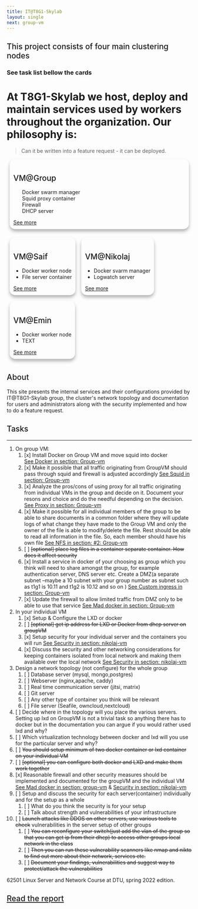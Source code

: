 ```yaml
---
title: IT@T8G1-Skylab
layout: single
next: group-vm
---
```

<style>

h2{
    font-weight: 500;
}
.card {
  /* Add shadows to create the "card" effect */
    box-shadow: 0 6px 10px 0 rgba(0,0,0,0.3);
    transition: 0.3s;
    padding: 10px 10px;
    margin: 8px;
    border-radius: 15px;
}

/* On mouse-over, add a deeper shadow */
.card:hover {
  box-shadow: 0 12px 20px 0 rgba(0,0,0,0.3);
}

.cardContainer {
    display: flex;
    flex-direction: row;
    flex-wrap: wrap;
    width: 100%;
}

/* Add some padding inside the card container */

#double li  {width:50%; display:inline flex} <span class="group-list">/* 2 col */</span>
#single li  {width:15%;} <span class="student-list">/* 1 col </span>

#singlecard .cardContainer  {} <span class="vm-card">/* 1 col </span>

</style>
## This project consists of four main clustering nodes
### See task list bellow the cards
# At T8G1-Skylab we host, deploy and maintain services used by workers throughout the organization. Our philosophy is:  
> Can it be written into a feature request - it can be deployed.

<carContainer id="singlecard"> <span class="vm-card"></span>
    <div class="card"> 
        <h2>VM@Group</h2>
        <ul id="double"> <span class="group-list"></span>
          <li>Docker swarm manager</li>
          <li>Squid proxy container</li>
          <li>Firewall</li>
          <li>DHCP server</li>
        </ul>
        <a href="Group-vm">See more</a>
    </div>
</div>
<div class="cardContainer">
    <div class="card">
        <h2>VM@Saif</h2>
        <ul id="single"> <span class="student-list"></span>
          <li>Docker worker node</li>
          <li>File server container</li>
        </ul>
        <a href="Saif-vm">See more</a>
    </div>
    <div class="card">
        <h2>VM@Nikolaj</h2>
        <ul id="single"> <span class="student-list"></span>
          <li>Docker svarm manager</li>
          <li>Logwatch server</li>
        </ul>
        <a href="network-analysis">See more</a>
    </div>
    <div class="card">
        <h2>VM@Emin</h2>
        <ul id="single"> <span class="student-list"></span>
          <li>Docker worker node</li>
          <li>TEXT</li>
        </ul>
        <a href="Emin-vm">See more</a>
    </div>
</div>

## About
This site presents the internal services and their configurations provided by IT@T8G1-Skylab group, the cluster's 
network topology and documentation for users and administrators along with the security implemented and how to do a feature request.

## Tasks
***

1. On group VM:
   1. [x] Install Docker on Group VM and move squid into docker  
      [See Docker in section: Group-vm](/group-vm)   
   2. [x] Make it possible that all traffic originating from GroupVM should pass through squid and firewall is 
      adjusted accordingly  [See Squid in section: Group-vm](/group-vm)  
   3. [x] Analyze the pros/cons of using proxy for all traffic 
      originating from individual VMs in the group and decide on it. 
      Document your resons and choice and do the needful depending on 
      the decision. [See Proxy in section: Group-vm](/group-vm)
   4. [x] Make it possible for all individual members of the group to be able to share documents in a common folder 
      where they will update logs of what change they have made to the Group VM and only the owner of the file is 
      able to modify/delete the file. Rest should be able to read all 
      information in the file. So, each member should have his own file
      [See NFS in section: #2: Group-vm](/group-vm)
   5. [ ] ~~[optional] place log files in a container separate container. How does it affect security~~  
   6. [x] Install a service in docker of your choosing as group which 
      you think will need to share amongst the group, 
      for example authentication server, DNS server etc. Create a DMZ(a separate subnet –maybe a 10 subnet with your 
      group number as subnet such as t1g1 is 10.11 and t1g2 is 10.12 
      and so on )  [See Custom ingress in section: Group-vm](/group-vm)  
   7. [x] Update the firewall to allow limited traffic from DMZ only to 
      be able to use that service  [See Mad docker in section: 
      Group-vm](/group-vm)
2. In your individual VM
    1. [x] Setup & Configure the LXD or docker  
    2. [ ] ~~[optional] get ip address for LXD or Docker from dhcp server on
groupVM~~
    3. [x] Setup security for your individual server and the containers 
       you will run [See Security in section: nikolaj-vm](/nikolaj-vm)
    4. [x] Discuss the security and other networking considerations for keeping containers isolated from local 
       network and making them available over the local network [See Security in section: nikolaj-vm](/nikolaj-vm)
3. Design a network topology (not configure) for the whole group  
   1. [ ] Database server (mysql, mongo,postgres)  
   2. [ ] Webserver (nginx,apache, caddy)  
   3. [ ] Real time communication server (jitsi, matrix)
   4. [ ] Git server  
   5. [ ] Any other type of container you think will be relevant
   6. [ ] File server (Seafile, owncloud,nextcloud)  
4. [ ] Decide where in the topology will you place the various servers. Setting up lxd on GroupVM is not a trivial task 
   so anything there has to docker but in the documentation you can argue if you would rather used lxd and why?  
5. [ ] Which virtualization technology between docker and lxd will you use for the particular server and why?  
6. [ ] ~~You should setup minimum of two docker container or lxd 
   container on your individual VM~~  
7. [ ] ~~[optional] you can configure both docker and LXD and make them work together~~  
8. [x] Reasonable firewall and other security measures should be implemented and documented for the groupVM and the 
   individual VM  [See Mad docker in section: group-vm](/group-vm) & [Security in section: nikolaj-vm](/nikolaj-vm)
9. [ ] Setup and discuss the security for each server(container) individually and for the setup as a whole  
   1. [ ] What do you think the security is for your setup  
   2. [ ] Talk about strength and vulnerabilities of your infrastructure  
10. [ ] ~~Launch attacks like DDOS on other servers, use various tools to check~~
vulnerabilities in the server setup of other groups  
    1. [ ] ~~You can reconfigure your switch(just add the vlan of the group
so that you can get ip from their dhcp) to access other groups local network in the class~~  
    2. [ ] ~~Then you can run these vulnerability scanners like nmap and nikto to find out more about their network, 
       services etc.~~  
    3. [ ] ~~Document your findings, vulnerabilities and suggest way to protect/attack the vulnerabilities~~  

62501 Linux Server and Network Course at DTU, spring 2022 edition.

## [Read the report](t8g1-skylab-repport.html)
